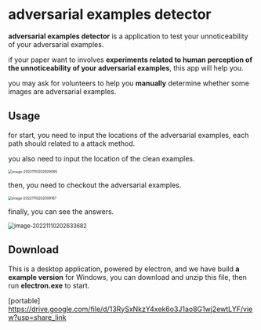 # adversarial examples detector

**adversarial examples detector** is a application to test your unnoticeability of your adversarial examples. 

if your paper want to involves **experiments related to human perception of the unnoticeability of your adversarial examples**, this app will help you.

you may ask for volunteers to help you **manually** determine whether some images are adversarial examples.



## Usage

for start, you need to input the locations of the adversarial examples, each path should related to a attack method.

you also need to input the location of the clean examples.

<img src="https://github.com/a772316182/adversarial_examples_detector/raw/master/image-20221110202929095.png" alt="image-20221110202929095" style="zoom: 50%;" />

then, you need to checkout the adversarial examples.

 

<img src="https://github.com/a772316182/adversarial_examples_detector/raw/master/image-20221110202009167.png" alt="image-20221110202009167" style="zoom: 50%;" />



finally, you can see the answers.

<img src="https://github.com/a772316182/adversarial_examples_detector/raw/master/image-20221110202633682.png" alt="image-20221110202633682" style="zoom:80%;" />



## Download

This is a desktop application, powered by electron, and we have build **a example version** for Windows, you can download and unzip this file, then run **electron.exe** to start.

[portable] https://drive.google.com/file/d/13RySxNkzY4xek6o3J1ao8G1wj2ewtLYF/view?usp=share_link
